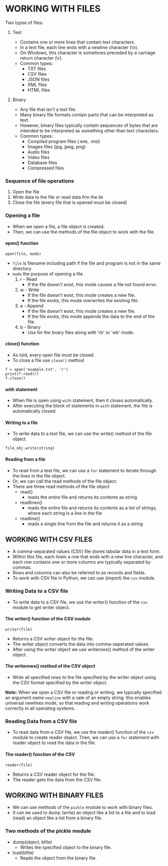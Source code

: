 # WORKING WITH FILES

Two typse of files:
1. Text
    - Contains one or more lines that contain text characters.
    - In a text file, each line ends with a newline character (\n).
    - On Windows, this character is sometimes preceded by a carriage return character (\r).
    - Common types:
        - TXT files
        - CSV files
        - JSON files
        - XML files
        - HTML files

2. Binary
    - Any file that isn't a text file.
    - Many binary file formats contain parts that can be interpreted as text.
    - However, binary files typically contain sequences of bytes that are intended to be interpreted as something other than text characters.
    - Common types:
        - Compiled program files (.exe, .msi)
        - Images files (jpg, jpeg, png)
        - Audio files
        - Video files
        - Database files
        - Compressed files


### Sequence of file operations
1. Open the file
2. Write data to the file or read data frm the ile
3. Close the file (every file that is opened must be closed)


### Opening a file
- When we open a file, a file object is created.
- Then, we can use the methods of the file object to work with the file.

#### open() function
```
open(file, mode)
```

- `file` is filename including path if the file and program is not in the same directory
- `mode` the purpose of opening a file
    1. r - Read
        - If the file doesn't exist, this mode causes a file not found error.
    2. w - Write
        - If the file doesn't exist, this mode creates a new file.
        - If the file exists, this mode overwrites the existing file.
    3. a - Append
        - If the file doesn't exist, this mode creates a new file.
        - If the file exists, this mode appends the data to the end of the file.
    4. b - Binary
        - Use for the bnary files along with 'rb' or 'wb' mode.
    
#### close() function
- As told, every open file must be closed.
- To close a file use `close()` method

```
f = open('example.txt', 'r')
print(f.read())
f.close()
```

#### with statement
- When file is open using `with` statement, then it closes automatically.
- After executing the block of statements in `with` statement, the file is automatically closed.

#### Writing to a file
- To write data to a text file, we can use the write() method of the file object.

```
file_obj.write(string)
```


#### Reading from a file
- To read from a text file, we can use a `for` statement to iterate through the lines in the file object.
- Or, we can call the read methods of the file object.
- There are three read methods of the file object
    - read()
        * reads the entire file and returns its contents as string
    - readlines()
        * reads the entire file and returns its contents as a list of strings, where each string is a line in the file
    - readline()
        * reads a single line from the file and returns it as a string


## WORKING WITH CSV FILES
- A comma-separated values (CSV) file stores tabular data in a text form.
- Within this file, each lineis a row that ends with a new line character, and each row contains one or more columns are typically separated by commas.
- Rows and columns can also be referred to as records and fields.
- To work with CSV file in Python, we can use (import) the `csv` module.

### Writing Data to a CSV file
- To write data to a CSV file, we use the writer() function of the `csv` module to get writer object.

#### The writer() function of the CSV module
```
writer(file)
```
- Returns a CSV writer object for the file.
- The writer object converts the data into comma-seperated values
- After using the writer object we use writerows() method of the writer object.

#### The writerows() method of the CSV object
- Write all specified rows to the file specified by the writer object using the CSV format specified by the writer object.

**Note:** When we open a CSV file or reading or writing, we typically specified an argument name `newline` with a vale of an empty string. this enables universal newlines mode, so that reading and writing operations work correctly in all operating systems.

### Reading Data from a CSV file
- To read data from a CSV file, we use the reader() function of the `csv` module to create reader object. Then, we can use a `for` statement with reader object to read the data in the file.

#### The reader() function of the CSV
```
reader(file)
```
- Returns a CSV reader object for the file.
- The reader gets the data from the CSV file.


## WORKING WITH BINARY FILES
- We can use methods of the `pickle` module to work with binary files.
- It can be used to dump (write) an object like a list to a file and to load (read) an object like a list from a binary file.

### Two methods of the pickle module
- dump(object, bfile)
    - Writes the specified object to the binary file.
- load(bfile)
    - Reads the object from the binary file.

